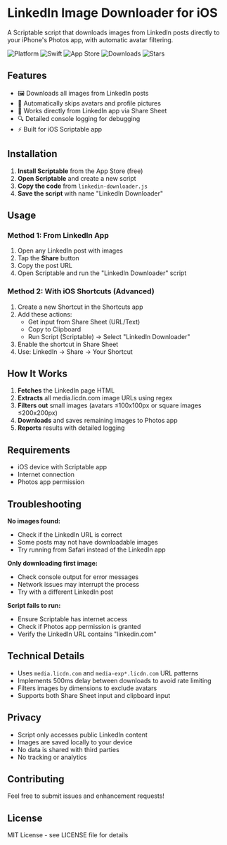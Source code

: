 # LinkedIn Image Downloader for iOS
A Scriptable script that downloads images from LinkedIn posts directly to your iPhone's Photos app, with automatic avatar filtering.

![Platform](https://img.shields.io/badge/platform-iOS-blue.svg)
![Swift](https://img.shields.io/badge/language-JavaScript-yellow.svg)
![App Store](https://img.shields.io/badge/App%20Store-Scriptable-blue.svg?logo=apple)
![Downloads](https://img.shields.io/github/downloads/aloscha-elk/linkedin-image-downloader-ios/total?color=success)
![Stars](https://img.shields.io/github/stars/aloscha-elk/linkedin-image-downloader-ios?style=social)


## Features

- 🖼️ Downloads all images from LinkedIn posts
- 🚫 Automatically skips avatars and profile pictures
- 📱 Works directly from LinkedIn app via Share Sheet
- 🔍 Detailed console logging for debugging
- ⚡ Built for iOS Scriptable app

## Installation

1. **Install Scriptable** from the App Store (free)
2. **Open Scriptable** and create a new script
3. **Copy the code** from `linkedin-downloader.js`
4. **Save the script** with name "LinkedIn Downloader"

## Usage

### Method 1: From LinkedIn App
1. Open any LinkedIn post with images
2. Tap the **Share** button
3. Copy the post URL
4. Open Scriptable and run the "LinkedIn Downloader" script

### Method 2: With iOS Shortcuts (Advanced)
1. Create a new Shortcut in the Shortcuts app
2. Add these actions:
   - Get input from Share Sheet (URL/Text)
   - Copy to Clipboard
   - Run Script (Scriptable) → Select "LinkedIn Downloader"
3. Enable the shortcut in Share Sheet
4. Use: LinkedIn → Share → Your Shortcut

## How It Works

1. **Fetches** the LinkedIn page HTML
2. **Extracts** all media.licdn.com image URLs using regex
3. **Filters out** small images (avatars ≤100x100px or square images ≤200x200px)
4. **Downloads** and saves remaining images to Photos app
5. **Reports** results with detailed logging

## Requirements

- iOS device with Scriptable app
- Internet connection
- Photos app permission

## Troubleshooting

**No images found:**
- Check if the LinkedIn URL is correct
- Some posts may not have downloadable images
- Try running from Safari instead of the LinkedIn app

**Only downloading first image:**
- Check console output for error messages
- Network issues may interrupt the process
- Try with a different LinkedIn post

**Script fails to run:**
- Ensure Scriptable has internet access
- Check if Photos app permission is granted
- Verify the LinkedIn URL contains "linkedin.com"

## Technical Details

- Uses `media.licdn.com` and `media-exp*.licdn.com` URL patterns
- Implements 500ms delay between downloads to avoid rate limiting
- Filters images by dimensions to exclude avatars
- Supports both Share Sheet input and clipboard input

## Privacy

- Script only accesses public LinkedIn content
- Images are saved locally to your device
- No data is shared with third parties
- No tracking or analytics

## Contributing

Feel free to submit issues and enhancement requests!

## License

MIT License - see LICENSE file for details
